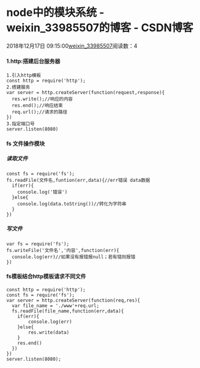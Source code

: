 # node中的模块系统 - weixin_33985507的博客 - CSDN博客
2018年12月17日 09:15:00[weixin_33985507](https://me.csdn.net/weixin_33985507)阅读数：4
#### 1.http:搭建后台服务器
```
1.引入http模板
const http = require('http');
2.搭建服务
var server = http.createServer(function(request,response){
  res.write();//响应的内容
  res.end();//响应结束
  req.url();//请求的路径
})
3.指定端口号
server.listen(8080)
```
#### fs 文件操作模块
##### 读取文件
```
const fs = require('fs');
fs.readFile(文件名,funtion(err,data){//err错误 data数据
  if(err){
    console.log('错误')
  }else{
    console.log(data.toString())//转化为字符串
  }
})
```
##### 写文件
```
var fs = require('fs');
fs.writeFile('文件名','内容',function(err){
  console.log(err)//如果没有报错报null；若有错则报错
})
```
#### fs模板结合http模板请求不同文件
```
const http = require('http');
const fs = require('fs');
var server = http.createServer(function(req,res){
  var file_name = './www'+req.url;
  fs.readFile(file_name,function(err,data){
    if(err){
        console.log(err)
    }else{
        res.write(data)
    }
    res.end()
  })
})
server.listen(8080);
```
